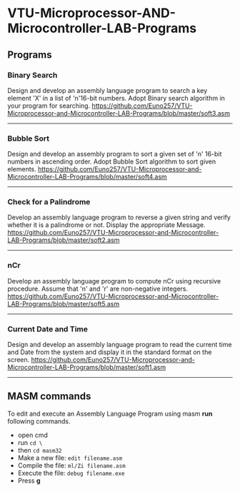 # VTU-Microprocessor-AND-Microcontroller-LAB-Programs

## Programs

### Binary Search
Design and develop an assembly language program to search a key element 'X' in a list of 'n'16-bit numbers. Adopt Binary search algorithm in your program for searching.
https://github.com/Euno257/VTU-Microprocessor-and-Microcontroller-LAB-Programs/blob/master/soft3.asm

---
### Bubble Sort
Design and develop an assembly program to sort a given set of 'n' 16-bit numbers in ascending order. Adopt Bubble Sort algorithm to sort given elements.
https://github.com/Euno257/VTU-Microprocessor-and-Microcontroller-LAB-Programs/blob/master/soft4.asm

---
### Check for a Palindrome
Develop an assembly language program to reverse a given string and verify whether it is a palindrome or not. Display the appropriate Message.
https://github.com/Euno257/VTU-Microprocessor-and-Microcontroller-LAB-Programs/blob/master/soft2.asm

---
### nCr
Develop an assembly language program to compute nCr using recursive procedure. Assume that 'n' and 'r' are non-negative integers.
https://github.com/Euno257/VTU-Microprocessor-and-Microcontroller-LAB-Programs/blob/master/soft5.asm

---
### Current Date and Time
Design and develop an assembly language program to read the current time and Date from the system and display it in the standard format on the screen.
https://github.com/Euno257/VTU-Microprocessor-and-Microcontroller-LAB-Programs/blob/master/soft1.asm

---
## MASM commands
To edit and execute an Assembly Language Program using masm __run__ following commands.
- open cmd
- run
``` cd \ ```
- then ``` cd masm32 ```
- Make a new file: ``` edit filename.asm ```
- Compile the file: ``` ml/Zi filename.asm ```
- Execute the file: ``` debug filename.exe ```
- Press __g__
